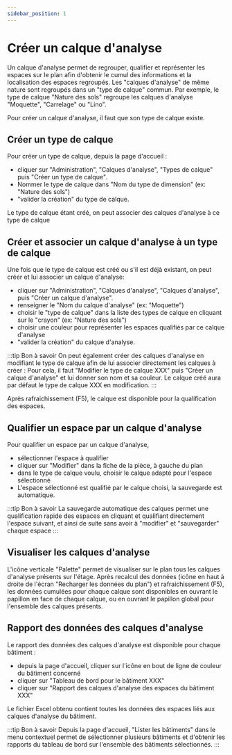 ```yaml
---
sidebar_position: 1
---
```

# Créer un calque d'analyse

Un calque d'analyse permet de regrouper, qualifier et représenter les espaces sur le plan afin d'obtenir le cumul des informations et la localisation des espaces regroupés.
Les "calques d'analyse" de même nature sont regroupés dans un "type de calque" commun.
Par exemple, le type de calque "Nature des sols" regroupe les calques d'analyse "Moquette", "Carrelage" ou "Lino".

Pour créer un calque d'analyse, il faut que son type de calque existe.

<Youtube code="G3d1bubX8FU"/>

## Créer un type de calque

Pour créer un type de calque, depuis la page d'accueil :

-   cliquer sur "Administration", "Calques d'analyse", "Types de calque" puis "Créer un type de calque".
-   Nommer le type de calque dans "Nom du type de dimension" (ex: "Nature des sols")
-   "valider la création" du type de calque.

Le type de calque étant créé, on peut associer des calques d'analyse à ce type de calque

## Créer et associer un calque d'analyse à un type de calque

Une fois que le type de calque est créé ou s'il est déjà existant, on peut créer et lui associer un calque d'analyse:

-   cliquer sur "Administration", "Calques d'analyse", "Calques d'analyse", puis "Créer un calque d'analyse".
-   renseigner le "Nom du calque d'analyse" (ex: "Moquette")
-   choisir le "type de calque" dans la liste des types de calque en cliquant sur le "crayon" (ex: "Nature des sols")
-   choisir une couleur pour représenter les espaces qualifiés par ce calque d'analyse
-   "valider la création" du calque d'analyse.

:::tip Bon à savoir
On peut également créer des calques d'analyse en modifiant le type de calque afin de lui associer directement les calques à créer : Pour cela, il faut "Modifier le type de calque XXX" puis "Créer un calque d'analyse" et lui donner son nom et sa couleur. Le calque créé aura par défaut le type de calque XXX en modification.
:::

Après rafraichissement (F5), le calque est disponible pour la qualification des espaces.

## Qualifier un espace par un calque d'analyse

Pour qualifier un espace par un calque d'analyse,

-   sélectionner l'espace à qualifier
-   cliquer sur "Modifier" dans la fiche de la pièce, à gauche du plan
-   dans le type de calque voulu, choisir le calque adapté pour l'espace sélectionné
-   L'espace sélectionné est qualifié par le calque choisi, la sauvegarde est automatique.

:::tip Bon à savoir
La sauvegarde automatique des calques permet une qualification rapide des espaces en cliquant et qualifiant directement l'espace suivant, et ainsi de suite sans avoir à "modifier" et "sauvegarder" chaque espace
:::

## Visualiser les calques d'analyse

L'icône verticale "Palette" permet de visualiser sur le plan tous les calques d'analyse présents sur l'étage.
Après recalcul des données (icône en haut à droite de l'écran "Recharger les données du plan") et rafraichissement (F5), les données cumulées pour chaque calque sont disponibles en ouvrant le papillon en face de chaque calque, ou en ouvrant le papillon global pour l'ensemble des calques présents.

## Rapport des données des calques d'analyse

Le rapport des données des calques d'analyse est disponible pour chaque bâtiment :
-   depuis la page d'accueil, cliquer sur l'icône en bout de ligne de couleur du bâtiment concerné
-   cliquer sur "Tableau de bord pour le bâtiment XXX"
-   cliquer sur "Rapport des calques d'analyse des espaces du bâtiment XXX"

Le fichier Excel obtenu contient toutes les données des espaces liés aux calques d'analyse du bâtiment.


:::tip Bon à savoir
Depuis la page d'accueil, "Lister les bâtiments" dans le menu contextuel permet de sélectionner plusieurs bâtiments et d'obtenir les rapports du tableau de bord sur l'ensemble des bâtiments sélectionnés.
:::

